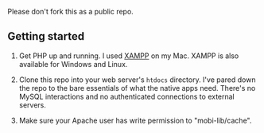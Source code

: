 Please don't fork this as a public repo.

Getting started
---------------

1. Get PHP up and running. I used [XAMPP](http://www.apachefriends.org/en/xampp.html) on my Mac. XAMPP is also available for Windows and Linux.

2. Clone this repo into your web server's `htdocs` directory. I've pared down the repo to the bare essentials of what the native apps need. There's no MySQL interactions and no authenticated connections to external servers.

3. Make sure your Apache user has write permission to "mobi-lib/cache".
